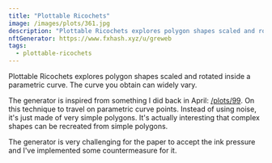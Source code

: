 ```yaml
---
title: "Plottable Ricochets"
image: /images/plots/361.jpg
description: "Plottable Ricochets explores polygon shapes scaled and rotated inside a parametric curve. The curve you obtain can widely vary."
nftGenerator: https://www.fxhash.xyz/u/greweb
tags:
  - plottable-ricochets
---
```


Plottable Ricochets explores polygon shapes scaled and rotated inside a parametric curve. The curve you obtain can widely vary.

The generator is inspired from something I did back in April: [/plots/99](/plots/99). On this technique to travel on parametric curve points. Instead of using noise, it's just made of very simple polygons. It's actually interesting that complex shapes can be recreated from simple polygons.

The generator is very challenging for the paper to accept the ink pressure and I've implemented some countermeasure for it.
